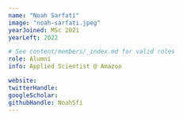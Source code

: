 ```yaml
---
name: "Noah Sarfati"
image: "noah-sarfati.jpeg"
yearJoined: MSc 2021
yearLeft: 2022

# See content/members/_index.md for valid roles
role: Alumni
info: Applied Scientist @ Amazon

website:
twitterHandle:
googleScholar:
githubHandle: NoahSfi
---
```

